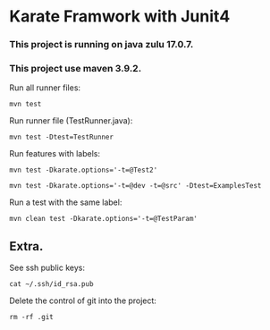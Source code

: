 # Karate Framwork with Junit4

### This project is running on java zulu 17.0.7.
### This project use maven 3.9.2.

Run all runner files:

```mvn test```

Run runner file (TestRunner.java):

```mvn test -Dtest=TestRunner```

Run features with labels:

```mvn test -Dkarate.options='-t=@Test2'```

```mvn test -Dkarate.options='-t=@dev -t=@src' -Dtest=ExamplesTest```

Run a test with the same label:

```mvn clean test -Dkarate.options='-t=@TestParam'```

## Extra.

See ssh public keys:

```cat ~/.ssh/id_rsa.pub```

Delete the control of git into the project:

```rm -rf .git```
